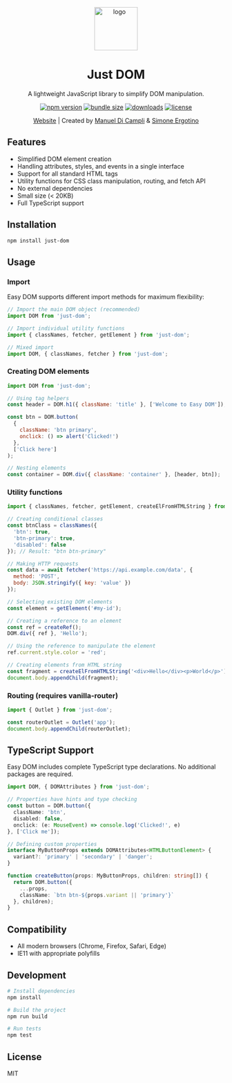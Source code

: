 <div align="center">
  <a href="https://just-dom.vercel.app">
    <img src="https://just-dom.vercel.app/logo.svg" alt="logo" width="100" />
  </a>

  # Just DOM

  A lightweight JavaScript library to simplify DOM manipulation.

  [![npm version](https://img.shields.io/npm/v/just-dom.svg)](https://www.npmjs.com/package/just-dom)
  [![bundle size](https://img.shields.io/bundlephobia/minzip/just-dom)](https://bundlephobia.com/package/just-dom)
  [![downloads](https://img.shields.io/npm/dt/just-dom.svg)](https://www.npmjs.com/package/just-dom)
  [![license](https://img.shields.io/npm/l/just-dom.svg)](https://github.com/yourusername/just-dom/blob/main/LICENSE)

  [Website](https://just-dom.vercel.app) | Created by [Manuel Di Campli](https://github.com/codingspook) & [Simone Ergotino](https://github.com/ergo04)
</div>

## Features

- Simplified DOM element creation
- Handling attributes, styles, and events in a single interface
- Support for all standard HTML tags
- Utility functions for CSS class manipulation, routing, and fetch API
- No external dependencies
- Small size (< 20KB)
- Full TypeScript support

## Installation

```bash
npm install just-dom
```

## Usage

### Import

Easy DOM supports different import methods for maximum flexibility:

```javascript
// Import the main DOM object (recommended)
import DOM from 'just-dom';

// Import individual utility functions
import { classNames, fetcher, getElement } from 'just-dom';

// Mixed import
import DOM, { classNames, fetcher } from 'just-dom';
```

### Creating DOM elements

```javascript
import DOM from 'just-dom';

// Using tag helpers
const header = DOM.h1({ className: 'title' }, ['Welcome to Easy DOM']);

const btn = DOM.button(
  { 
    className: 'btn primary',
    onclick: () => alert('Clicked!')
  },
  ['Click here']
);

// Nesting elements
const container = DOM.div({ className: 'container' }, [header, btn]);
```

### Utility functions

```javascript
import { classNames, fetcher, getElement, createElFromHTMLString } from 'just-dom';

// Creating conditional classes
const btnClass = classNames({
  'btn': true,
  'btn-primary': true,
  'disabled': false
}); // Result: "btn btn-primary"

// Making HTTP requests
const data = await fetcher('https://api.example.com/data', {
  method: 'POST',
  body: JSON.stringify({ key: 'value' })
});

// Selecting existing DOM elements
const element = getElement('#my-id');

// Creating a reference to an element
const ref = createRef();
DOM.div({ ref }, 'Hello');

// Using the reference to manipulate the element
ref.current.style.color = 'red';

// Creating elements from HTML string
const fragment = createElFromHTMLString('<div>Hello</div><p>World</p>');
document.body.appendChild(fragment);
```

### Routing (requires vanilla-router)

```javascript
import { Outlet } from 'just-dom';

const routerOutlet = Outlet('app');
document.body.appendChild(routerOutlet);
```

## TypeScript Support

Easy DOM includes complete TypeScript type declarations. No additional packages are required.

```typescript
import DOM, { DOMAttributes } from 'just-dom';

// Properties have hints and type checking
const button = DOM.button({ 
  className: 'btn',
  disabled: false,
  onclick: (e: MouseEvent) => console.log('Clicked!', e)
}, ['Click me']);

// Defining custom properties
interface MyButtonProps extends DOMAttributes<HTMLButtonElement> {
  variant?: 'primary' | 'secondary' | 'danger';
}

function createButton(props: MyButtonProps, children: string[]) {
  return DOM.button({
    ...props,
    className: `btn btn-${props.variant || 'primary'}`
  }, children);
}
```

## Compatibility

- All modern browsers (Chrome, Firefox, Safari, Edge)
- IE11 with appropriate polyfills

## Development

```bash
# Install dependencies
npm install

# Build the project
npm run build

# Run tests
npm test
```

## License

MIT